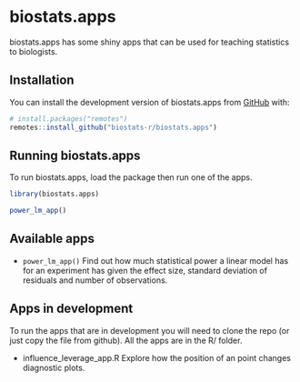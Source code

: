 
<!-- README.md is generated from README.Rmd. Please edit that file -->

# biostats.apps

<!-- badges: start -->
<!-- badges: end -->

biostats.apps has some shiny apps that can be used for teaching
statistics to biologists.

## Installation

You can install the development version of biostats.apps from
[GitHub](https://github.com/biostats-r/biostats.apps) with:

``` r
# install.packages("remotes")
remotes::install_github("biostats-r/biostats.apps")
```

## Running biostats.apps

To run biostats.apps, load the package then run one of the apps.

``` r
library(biostats.apps)

power_lm_app()
```

## Available apps

-   `power_lm_app()` Find out how much statistical power a linear model
    has for an experiment has given the effect size, standard deviation
    of residuals and number of observations.

## Apps in development

To run the apps that are in development you will need to clone the repo
(or just copy the file from github). All the apps are in the R/ folder.

-   influence\_leverage\_app.R Explore how the position of an point
    changes diagnostic plots.
